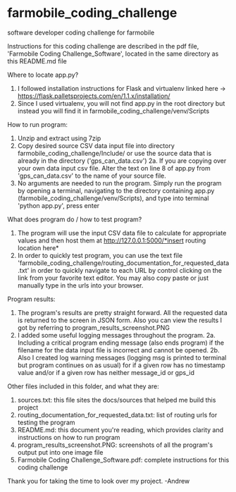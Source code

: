 # farmobile_coding_challenge
 software developer coding challenge for farmobile

Instructions for this coding challenge are described in the pdf file, 'Farmobile Coding Challenge_Software', located in the same directory as this README.md file

Where to locate app.py?
1. I followed installation instructions for Flask and virtualenv linked here -> https://flask.palletsprojects.com/en/1.1.x/installation/
2. Since I used virtualenv, you will not find app.py in the root directory but instead you will find it in farmobile_coding_challenge/venv/Scripts


How to run program:
1. Unzip and extract using 7zip
2. Copy desired source CSV data input file into directory farmobile_coding_challenge/Include/
    or use the source data that is already in the directory ('gps_can_data.csv')
    2a. If you are copying over your own data input csv file. Alter the text on line 8 of app.py from 'gps_can_data.csv' to the name of your source file. 
3. No arguments are needed to run the program. Simply run the program by opening a terminal, navigating to the directory containing app.py 
    (farmobile_coding_challenge/venv/Scripts), and type into terminal 'python app.py', press enter


What does program do / how to test program?
1. The program will use the input CSV data file to calculate for appropriate values and then host them at http://127.0.0.1:5000/*insert routing location  here*
2. In order to quickly test program, you can use the text file 'farmobile_coding_challenge/routing_documentation_for_requested_data.txt' in order to quickly 
    navigate to each URL by control clicking on the link from your favorite text editor. You may also copy paste or just manually type in the urls into your browser.


Program results:
1. The program's results are pretty straight forward. All the requested data is returned to the screen in JSON form. 
    Also you can view the results I got by referring to program_results_screenshot.PNG
2. I added some useful logging messages throughout the program. 
    2a. Including a critical program ending message (also ends program) if the filename for the data input file is incorrect and cannot be opened.
    2b. Also I created log warning messages (logging msg is printed to terminal but program continues on as usual) for if a given row has no timestamp value 
        and/or if a given row has neither message_id or gps_id


Other files included in this folder, and what they are:
1. sources.txt: this file sites the docs/sources that helped me build this project
2. routing_documentation_for_requested_data.txt: list of routing urls for testing the program
3. README.md: this document you're reading, which provides clarity and instructions on how to run program
4. program_results_screenshot.PNG: screenshots of all the program's output put into one image file
5. Farmobile Coding Challenge_Software.pdf: complete instructions for this coding challenge


Thank you for taking the time to look over my project. 
-Andrew 